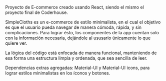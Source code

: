 Proyecto de E-commerce creado usando React, siendo el mismo el proyecto final de Coderhouse.

SimpleCloths es un e-commerce de estilo minimalista, en el cual el objetivo es que el usuario pueda navegar de manera cómoda, rápida, y sin complicaciones.
Para lograr ésto, los componentes de la app cuentan solo con la información necesaria, dejándole al ususario únicamente lo que quiere ver.

La lógica del código está enfocada de manera funcional, manteniendo de esa forma una estructura limpia y ordenada, que sea sencilla de leer.

Dependencias extras agregadas: Material-UI y Material-UI icons, para lograr estilos minimalistas en los íconos y botones.
